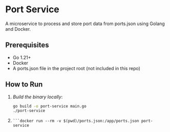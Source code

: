 # Port Service

A microservice to process and store port data from ports.json using Golang and Docker.

## Prerequisites
- Go 1.21+
- Docker
- A ports.json file in the project root (not included in this repo)

## How to Run
1. *Build the binary locally*:
   ```bash
   go build -o port-service main.go
   ./port-service
2. ```docker build -t port-service .
   ```docker run --rm -v $(pwd)/ports.json:/app/ports.json port-service